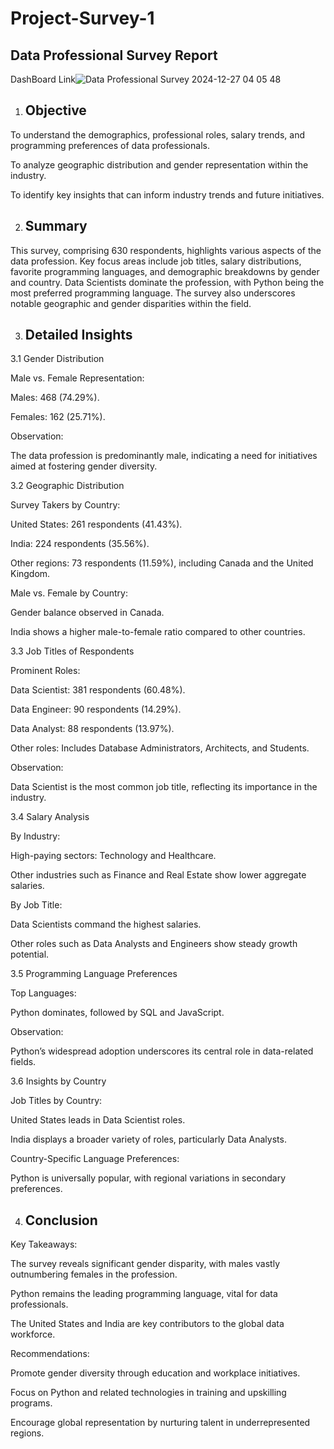 # Project-Survey-1
## Data Professional Survey Report
DashBoard Link![Data Professional Survey 2024-12-27 04 05 48](https://github.com/user-attachments/assets/7458c78c-6b87-45db-a4ac-1f1b6543eef8)

1. ## Objective

To understand the demographics, professional roles, salary trends, and programming preferences of data professionals.

To analyze geographic distribution and gender representation within the industry.

To identify key insights that can inform industry trends and future initiatives.

2. ## Summary

This survey, comprising 630 respondents, highlights various aspects of the data profession. Key focus areas include job titles, salary distributions, favorite programming languages, and demographic breakdowns by gender and country. Data Scientists dominate the profession, with Python being the most preferred programming language. The survey also underscores notable geographic and gender disparities within the field.

3. ## Detailed Insights

3.1 Gender Distribution

Male vs. Female Representation:

Males: 468 (74.29%).

Females: 162 (25.71%).

Observation:

The data profession is predominantly male, indicating a need for initiatives aimed at fostering gender diversity.

3.2 Geographic Distribution

Survey Takers by Country:

United States: 261 respondents (41.43%).

India: 224 respondents (35.56%).

Other regions: 73 respondents (11.59%), including Canada and the United Kingdom.

Male vs. Female by Country:

Gender balance observed in Canada.

India shows a higher male-to-female ratio compared to other countries.

3.3 Job Titles of Respondents

Prominent Roles:

Data Scientist: 381 respondents (60.48%).

Data Engineer: 90 respondents (14.29%).

Data Analyst: 88 respondents (13.97%).

Other roles: Includes Database Administrators, Architects, and Students.

Observation:

Data Scientist is the most common job title, reflecting its importance in the industry.

3.4 Salary Analysis

By Industry:

High-paying sectors: Technology and Healthcare.

Other industries such as Finance and Real Estate show lower aggregate salaries.

By Job Title:

Data Scientists command the highest salaries.

Other roles such as Data Analysts and Engineers show steady growth potential.

3.5 Programming Language Preferences

Top Languages:

Python dominates, followed by SQL and JavaScript.

Observation:

Python’s widespread adoption underscores its central role in data-related fields.

3.6 Insights by Country

Job Titles by Country:

United States leads in Data Scientist roles.

India displays a broader variety of roles, particularly Data Analysts.

Country-Specific Language Preferences:

Python is universally popular, with regional variations in secondary preferences.

4. ## Conclusion

Key Takeaways:

The survey reveals significant gender disparity, with males vastly outnumbering females in the profession.

Python remains the leading programming language, vital for data professionals.

The United States and India are key contributors to the global data workforce.

Recommendations:

Promote gender diversity through education and workplace initiatives.

Focus on Python and related technologies in training and upskilling programs.

Encourage global representation by nurturing talent in underrepresented regions.
